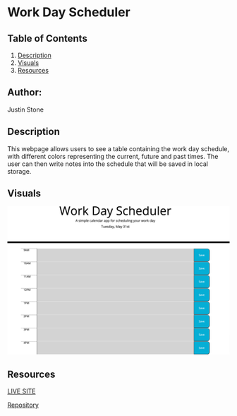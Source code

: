 # Work Day Scheduler 

## Table of Contents 
1. [Description](#description)
2.  [Visuals](#visuals)
3. [Resources](#resources)

## Author:

Justin Stone

## Description

This webpage allows users to see a table containing the work day schedule, with different colors representing the current, future and past times. The user can then write notes into the schedule that will be saved in local storage. 

## Visuals
![pic1](./assets/schedule.png)


## Resources
[LIVE SITE](https://justinstone2001.github.io/Code-Quiz/)

[Repository](https://github.com/Justinstone2001/Code-Quiz)

